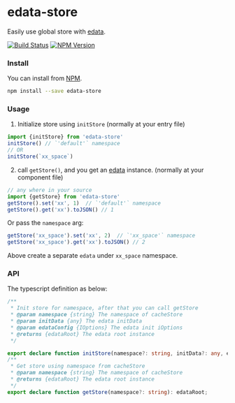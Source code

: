 # edata-store

Easily use global store with [edata](https://www.npmjs.com/package/edata).

[![Build Status](https://travis-ci.org/futurist/edata-store.svg?branch=master)](https://travis-ci.org/futurist/edata-store)
[![NPM Version](https://img.shields.io/npm/v/edata-store.svg)](https://www.npmjs.com/package/edata-store)

### Install

You can install from [NPM](https://www.npmjs.com/package/edata-store).

```sh
npm install --save edata-store
```

### Usage

1. Initialize store using `initStore` (normally at your entry file)

```js
import {initStore} from 'edata-store'
initStore() // `'default'` namespace
// OR
initStore(`xx_space`)
```

2. call `getStore()`, and you get an [edata](https://www.npmjs.com/package/edata) instance. (normally at your component file)

```js
// any where in your source
import {getStore} from 'edata-store'
getStore().set('xx', 1)  // `'default'` namespace
getStore().get('xx').toJSON() // 1
```

Or pass the `namespace` arg:
```js
getStore('xx_space').set('xx', 2)  // `'xx_space'` namespace
getStore('xx_space').get('xx').toJSON() // 2
```

Above create a separate `edata` under `xx_space` namespace.

### API

The typescript definition as below:

```typescript
/**
 * Init store for namespace, after that you can call getStore
 * @param namespace {string} The namespace of cacheStore
 * @param initData {any} The edata initData
 * @param edataConfig {IOptions} The edata init iOptions
 * @returns {edataRoot} The edata root instance
 */

export declare function initStore(namespace?: string, initData?: any, edataConfig?: Partial<IOptions>): edataRoot;
/**
 * Get store using namespace from cacheStore
 * @param namespace {string} The namespace of cacheStore
 * @returns {edataRoot} The edata root instance
 */
export declare function getStore(namespace?: string): edataRoot;
```

